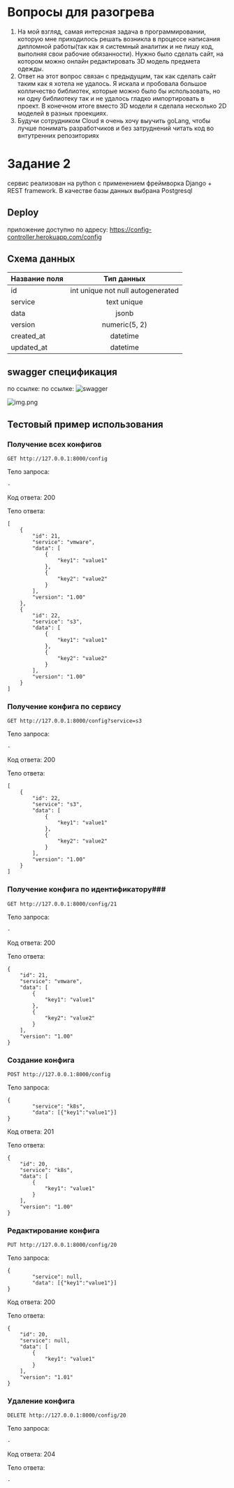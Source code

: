 # Вопросы для разогрева #
1. На мой взгляд, самая интерсная задача в программировании, которую мне приходилось решать возникла в процессе написания дипломной работы(так как я системный аналитик и не пишу код, выполняя свои рабочие обязанности). Нужно было сделать сайт, на котором можно онлайн редактировать 3D модель предмета одежды. 
2. Ответ на этот вопрос связан с предыдущим, так как сделать сайт таким как я хотела не удалось. Я искала и пробовала большое колличество библиотек, которые можно было бы использовать, но ни одну библиотеку так и не удалось гладко импортировать в проект. В конечном итоге вместо 3D модели я сделала несколько 2D моделей в разных проекциях.
3. Будучи сотрудником Cloud я очень хочу выучить goLang, чтобы лучше понимать разработчиков и без затруднений читать код во внтутренних репозиториях


# Задание 2 #
сервис реализован на python с применением фреймворка Django + REST framework.
В качестве базы данных выбрана Postgresql

## Deploy ##
приложение доступно по адресу: https://config-controller.herokuapp.com/config


## Схема данных ##

| Название поля       | Тип данных               | 
| ------------- |:------------------:| 
| id     | int unique not null autogenerated    |
| service     | text unique | 
| data  | jsonb       |  
| version  | numeric(5, 2)         |
| created_at  | datetime         |
| updated_at  | datetime         |

## swagger спецификация ##
по ссылке: по ссылке: ![swagger](https://github.com/zverevaamaria/config-controller-app/blob/main/config-controller.yaml)

![img.png](img.png)

## Тестовый пример использования ##
### Получение всех конфигов ###
````
GET http://127.0.0.1:8000/config
````
Тело запроса:
````
-
````
Код ответа: 200

Тело ответа:
````
[
    {
        "id": 21,
        "service": "vmware",
        "data": [
            {
                "key1": "value1"
            },
            {
                "key2": "value2"
            }
        ],
        "version": "1.00"
    },
    {
        "id": 22,
        "service": "s3",
        "data": [
            {
                "key1": "value1"
            },
            {
                "key2": "value2"
            }
        ],
        "version": "1.00"
    }
]
````
### Получение конфига по сервису ###
````
GET http://127.0.0.1:8000/config?service=s3
````
Тело запроса:
````
-
````
Код ответа: 200

Тело ответа:
````
[
    {
        "id": 22,
        "service": "s3",
        "data": [
            {
                "key1": "value1"
            },
            {
                "key2": "value2"
            }
        ],
        "version": "1.00"
    }
]
````
### Получение конфига по идентификатору###
````
GET http://127.0.0.1:8000/config/21
````
Тело запроса:
````
-
````
Код ответа: 200

Тело ответа:
````
{
    "id": 21,
    "service": "vmware",
    "data": [
        {
            "key1": "value1"
        },
        {
            "key2": "value2"
        }
    ],
    "version": "1.00"
}
````
### Создание конфига ###
````
POST http://127.0.0.1:8000/config
````
Тело запроса:
````
{
        "service": "k8s",
        "data": [{"key1":"value1"}]
}
````
Код ответа: 201

Тело ответа:
````
{
    "id": 20,
    "service": "k8s",
    "data": [
        {
            "key1": "value1"
        }
    ],
    "version": "1.00"
}
````

### Редактирование конфига ###
````
PUT http://127.0.0.1:8000/config/20
````
Тело запроса:
````
{
        "service": null,
        "data": [{"key1":"value1"}]
}
````
Код ответа: 200

Тело ответа:
````
{
    "id": 20,
    "service": null,
    "data": [
        {
            "key1": "value1"
        }
    ],
    "version": "1.01"
}
````

### Удаление конфига ###
````
DELETE http://127.0.0.1:8000/config/20
````
Тело запроса:
````
-
````
Код ответа: 204

Тело ответа:
````
-
````


